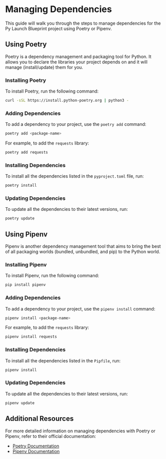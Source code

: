 # Managing Dependencies

This guide will walk you through the steps to manage dependencies for the Py Launch Blueprint project using Poetry or Pipenv.

## Using Poetry

Poetry is a dependency management and packaging tool for Python. It allows you to declare the libraries your project depends on and it will manage (install/update) them for you.

### Installing Poetry

To install Poetry, run the following command:

```bash
curl -sSL https://install.python-poetry.org | python3 -
```

### Adding Dependencies

To add a dependency to your project, use the `poetry add` command:

```bash
poetry add <package-name>
```

For example, to add the `requests` library:

```bash
poetry add requests
```

### Installing Dependencies

To install all the dependencies listed in the `pyproject.toml` file, run:

```bash
poetry install
```

### Updating Dependencies

To update all the dependencies to their latest versions, run:

```bash
poetry update
```

## Using Pipenv

Pipenv is another dependency management tool that aims to bring the best of all packaging worlds (bundled, unbundled, and pip) to the Python world.

### Installing Pipenv

To install Pipenv, run the following command:

```bash
pip install pipenv
```

### Adding Dependencies

To add a dependency to your project, use the `pipenv install` command:

```bash
pipenv install <package-name>
```

For example, to add the `requests` library:

```bash
pipenv install requests
```

### Installing Dependencies

To install all the dependencies listed in the `Pipfile`, run:

```bash
pipenv install
```

### Updating Dependencies

To update all the dependencies to their latest versions, run:

```bash
pipenv update
```

## Additional Resources

For more detailed information on managing dependencies with Poetry or Pipenv, refer to their official documentation:

- [Poetry Documentation](https://python-poetry.org/docs/)
- [Pipenv Documentation](https://pipenv.pypa.io/en/latest/)
